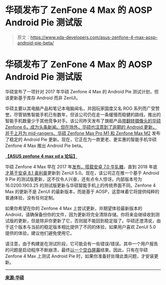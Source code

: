 # 华硕发布了 ZenFone 4 Max 的 AOSP Android Pie 测试版

> 原文：<https://www.xda-developers.com/asus-zenfone-4-max-aosp-android-pie-beta/>

# 华硕发布了 ZenFone 4 Max 的 AOSP Android Pie 测试版

华硕宣布了一项针对 2017 年华硕 Zenfone 4 Max 的 Android Pie 测试计划，但该更新基于库存 Android 而非 ZenUI。

华硕主要以其电脑产品和笔记本电脑闻名，并因玩家国度又名 ROG 系列而广受赞誉。尽管销售智能手机已有数年，但该公司仍在走一条缓慢而稳健的路线，推出的智能手机数量少于其他竞争对手。该公司昨天发布了旗舰产品[带翻转摄像头的华硕 Zenfone 6，成为头条新闻。但在场外，华硕也注意到了逾期的 Android 更新，并于上月为 mid-rangers、](https://www.xda-developers.com/asus-zenfone-6-48mp-flip-camera-snapdragon-855/)[华硕 Zenfone Max Pro M1 和 Zenfone Max M2](https://www.xda-developers.com/asus-zenfone-max-pro-m1-m2-android-pie-update-india/) 发布了稳定的 Android Pie 更新。现在，它正在为一款更老、更实惠的智能手机华硕 Zenfone 4 Max 推出 Android Pie beta。

[**【ASUS zenfone 4 max xd a 论坛】**](https://forum.xda-developers.com/zenfone-4-max)

华硕 Zenfone 4 Max 早在 2017 年[发布，搭载安卓 7.0 牛轧糖](https://www.xda-developers.com/asus-announces-zenfone-4-northamerica/)，直到 2018 年底[才基于安卓 8.1 奥利奥](https://www.xda-developers.com/asus-zenfone-4-max-zenui-5-0-android-8-1-oreo/)更新到 ZenUI 5.0。现在，该公司正在推一个基于 Android 9 Pie 的测试版更新，这不仅令人兴奋，还有点令人惊讶。内部版本号为 16.0200.1903.25 的测试版更新与华硕智能手机上的传统界面不同。Zenfone 4 Max 的更新不是 ZenUI 的最新版本，而是基于 AOSP，这意味着它将提供纯粹的普通体验，没有任何定制。

如果你希望在你的 Zenfone 4 Max 上尝试更新，并期望体验最新版本的 Android，请确保备份你的文件，因为更新将完全清除存储。你将来会继续收到测试版的更新，但是除非你更新了它，否则就不能回到稳定版了。华硕还澄清说，由于这个版本与当前的稳定版本相比提供了不同的体验，如果用户喜欢 ZenUI 5.0 提供的体验，建议他们避免使用它。

请注意，由于构建是在测试阶段，它可能会有一些错误/错误。其中一个用户报告的问题是启动程序不断崩溃，最终[以一个空白屏幕](https://www.asus.com/zentalk/thread-272594-1-1.html)结束。因此，只有在华硕 Zenfone 4 Max 上测试 Android Pie 时，如果你准备好处理此类问题，才安装更新。

* * *

[**来源:华硕**](https://www.asus.com/zentalk/thread-272575-1-1.html)